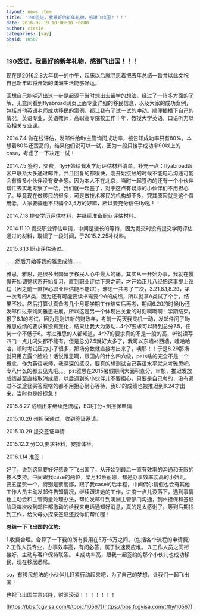 ```yaml
---
layout: news_item
title: '190签证，我最好的新年礼物，感谢飞出国！！！'
date: 2016-02-19 10:00:00 +0800
author: cissie
categories: [say]
bbsid: 10567
---
```


### 190签证，我最好的新年礼物，感谢飞出国！！！

现在是2016.2.8大年初一的中午，起床以后就寻思着把去年总结一番并以此文祝自己新年即将开始的澳洲生活能够好运。

回想自己能够迈出这一步是起源于当时想出去留学的想法。经过了一阵多方面的了解，无意间看到flyabroad网页上面专业详细的移民信息，以及大家的成功案例，包括其他英语老师成功移民的案例，都让我有了试一试的冲动。顺便插播下自己的情况，英语专业，英语教师，高职高专院校工作十年，教授大学英语，口语听力以及相关专业课。

2014.7.4  做在线评估，发邮件给fly主管询问成功率，被告知成功率只有80%。本想着80%还蛮高的，结果他们说可以一试，因为一般只接手成功率90以上的case，考虑了一下决定一试！

2014.7.5  签约，交费，fly开始给我发学历评估材料清单。补充一点：flyabroad跟客户联系大多通过邮件，并且回复的都很快，刚开始接触的时候不能电话沟通可能会有很多小伙伴没有安全感。因为本人不在北京，当时一起签约的还有一个小伙伴帮忙去实地考察了一哈，我们就一起签了，对于这点有疑虑的小伙伴们不用担心了。毕竟现在做移民的很多，可是做技术移民的机构却不多，究其原因就是这个费用低，人家要骗也不只骗个3,5万的好嘛，所以要充分信任fly哒！！

2014.7.18  提交学历评估材料，并继续准备职业评估材料。

2014.11.10 提交职业评估申请，中间是漫长的等待，因为提交时没有提交学历评估通过的材料，耽误了一段时间，于2015.2.25补材料。

2015.3.13  职业评估通过。

……然后开始等我的雅思成绩……

雅思，雅思，是很多出国留学移民人心中最大的痛。其实从一开始办事，我就在慢慢开始调整状态开始复习，直到职业评估下来之前，才开始正儿八经把这事提上议程（因之前一直担心职业评估能不能过）。雅思一共考了三次，3.21,8.1,8.29，第一次考的A类，因为还有可能要读书需要个A的成绩，所以就拿A类试了个手，结果不妙。然后打算认真备考几个月那学期工作结束后再考，期间6.20的时候fly还发邮件过来询问雅思进展，所以这是另一个体现出关爱的时刻啊啊啊！学期结束，报了8.1的考试，因为是刚进新的财政年，考前一两天我灵机一动，发邮件问了fly雅思成绩的要求有没有变化，结果让我大为激动…4个7要求可以降到总分7.5，任何一个不低于6。考过雅思的人都知道，4个7的要求真的不是一般的高，听说读写四门一点儿闪失都不能有，但是总分7.5就好太多了，我可以东墙补西墙，哇哈哈哈，顿时考试压力小了很多，那场分数就直接考出来了，噢耶！！于是8.29那场就只用去露个脸啦！话说雅思啊，跟国内的什么四六级，pets啥的完全不是一个概念，作为英语老师，我深深的感叹，要真的想测试自己英语水平就来考雅思吧，专八什么的都去见鬼吧。。。ps:雅思在2015暑假期间大面积查分，审核，推迟发放成绩甚至直接取消成绩，以后遇到的小伙伴儿不要担心，只要是自己考的，没有通过不法途径买答案啥的都不用担心耐心等待，我8.1的成绩也被推迟到8.24才出来，当时也是好捉急！

2015.8.27  成绩出来继续走流程，EOI打分+州担保申请

2015.10.26 州担保通过，收到签证邀请。

2015.10.29 提交签证申请

2015.12.2  分CO,要求补料，安排体检。

2016.1.14  准签！

好了，说到这里要好好感谢下飞出国了，从开始到最后一直有效率的沟通和无限的技术支持。中间跟我case的两位，梁月和蔡丽娜，都是办事效率忒高的小妞儿，要五星赞一个，特别是蔡丽娜，跟了我case的后半程，中间偶尔请假也会有其他工作人员主动发邮件告知情况，继续跟进她的工作，进度一点儿没落下，遇到事情也主动会和主管商量处理办法，帮忙发邮件到澳洲主管部门沟通，到州担保和签证阶段每次收到邮件都激动的给我来电话通知好消息，真的是太感谢了。等到后期找到工作，给父母办探亲签证还找你们帮忙喔！

**总结一下飞出国的优势:**

1.收费合理。合算了一下我的所有费用在5万-6万之间。（包括各个流程的申请费）
2.工作人员专业，办事效率高，有问必答，属于快速反应堆。
3.工作人员之间衔接好，主动与客户保持联系。
4.成功率高，跟我一起签约的那个小伙儿也成功移民，现在移居悉尼。

so，有移民想法的小伙伴儿赶紧行动起来吧，为了自己的梦想，让我们一起飞出国！

也祝飞出国生意兴隆，财源滚滚！！！！！！！

[https://bbs.fcgvisa.com/t/topic/10567](https://bbs.fcgvisa.com/t/fly/10567)
